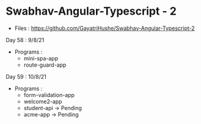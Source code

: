 # Swabhav-Angular-Typescript - 2
- Files : https://github.com/GayatriHushe/Swabhav-Angular-Typescript-2
  
Day 58 : 9/8/21
  - Programs :
      - mini-spa-app
	  - route-guard-app
	  
Day 59 : 10/8/21
  - Programs :
      - form-validation-app
	  - welcome2-app
	  - student-api -> Pending
	  - acme-app -> Pending